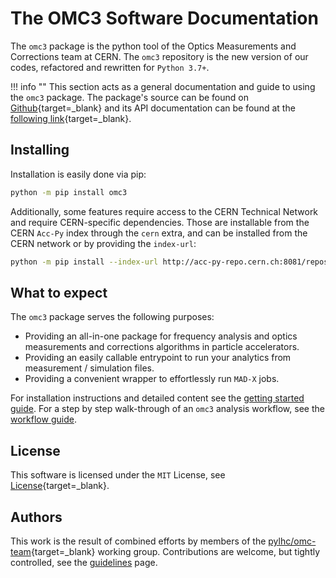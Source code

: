 # The OMC3 Software Documentation

The `omc3` package is the python tool of the Optics Measurements and Corrections team at CERN.
The `omc3` repository is the new version of our codes, refactored and rewritten for `Python 3.7+`.

!!! info ""
    This section acts as a general documentation and guide to using the `omc3` package.
    The package's source can be found on [Github][omc3_gh]{target=_blank} and its API documentation can be found at the [following link][omc3_doc]{target=_blank}.

## Installing

Installation is easily done via pip:
```bash
python -m pip install omc3
```

Additionally, some features require access to the CERN Technical Network and require CERN-specific dependencies.
Those are installable from the CERN `Acc-Py` index through the `cern` extra, and can be installed from the CERN network or by providing the `index-url`:
```bash
python -m pip install --index-url http://acc-py-repo.cern.ch:8081/repository/vr-py-releases/simple --trusted-host acc-py-repo.cern.ch "omc3[cern]"
```

## What to expect

The `omc3` package serves the following purposes:

- Providing an all-in-one package for frequency analysis and optics measurements and corrections algorithms in particle accelerators.
- Providing an easily callable entrypoint to run your analytics from measurement / simulation files.
- Providing a convenient wrapper to effortlessly run `MAD-X` jobs.

For installation instructions and detailed content see the [getting started guide](getting_started.md).
For a step by step walk-through of an `omc3` analysis workflow, see the [workflow guide](analysis.md).

## License

This software is licensed under the `MIT` License, see [License][license]{target=_blank}.

## Authors

This work is the result of combined efforts by members of the [pylhc/omc-team][omc_team]{target=_blank} working group.
Contributions are welcome, but tightly controlled, see the [guidelines](../development/contributing.md) page.

[omc3_gh]: https://github.com/pylhc/omc3
[omc3_doc]: https://pylhc.github.io/omc3/
[omc3_changelog]: https://github.com/pylhc/omc3/blob/master/CHANGELOG.md
[license]: https://github.com/pylhc/omc3/blob/master/LICENSE
[omc_team]: https://github.com/orgs/pylhc/teams/omc-team
